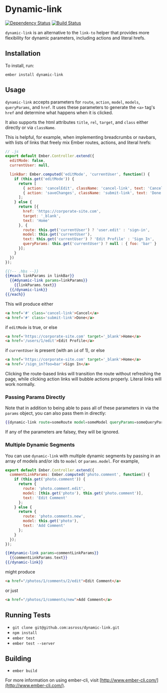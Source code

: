# Dynamic-link
[![Dependency Status](https://david-dm.org/asross/dynamic-link.svg)](https://david-dm.org/asross/dynamic-link)
[![Build Status](https://travis-ci.org/asross/dynamic-link.svg)](https://travis-ci.org/asross/dynamic-link)

`dynamic-link` is an alternative to the `link-to` helper that provides more flexibility for dynamic parameters, including actions and literal hrefs.

## Installation

To install, run:
```
ember install dynamic-link
```

## Usage

`dynamic-link` accepts parameters for `route`, `action`, `model`, `models`, `queryParams`, and `href`. It uses these parameters to generate the `<a>` tag's `href` and determine what happens when it is clicked.

It also supports the html attributes `title`, `rel`, `target`, and `class` either directly or via `className`.

This is helpful, for example, when implementing breadcrumbs or navbars, with lists of links that freely mix Ember routes, actions, and literal hrefs:

```js
// .js
export default Ember.Controller.extend({
  editMode: false,
  currentUser: null,

  linkBar: Ember.computed('editMode', 'currentUser', function() {
    if (this.get('editMode')) {
      return [
        { action: 'cancelEdit', className: 'cancel-link', text: 'Cancel' },
        { action: 'saveChanges', className: 'submit-link', text: 'Done' }
      ];
    } else {
      return [{
        href: 'https://corporate-site.com',
        target: '_blank',
        text: 'Home'
      }, {
        route: this.get('currentUser') ? 'user.edit' : 'sign-in',
        model: this.get('currentUser'),
        text: this.get('currentUser') ? 'Edit Profile' : 'Sign In',
        queryParams: this.get('currentUser') ? null : { foo: 'bar' }
      }];
    }
  })
});
```

```hbs
{{!-- .hbs --}}
{{#each linkParams in linkBar}}
  {{#dynamic-link params=linkParams}}
    {{linkParams.text}}
  {{/dynamic-link}}
{{/each}}
```

This will produce either

```html
<a href='#' class='cancel-link'>Cancel</a>
<a href='#' class='submit-link'>Done</a>
```

if `editMode` is true, or else

```html
<a href='https://corporate-site.com' target='_blank'>Home</a>
<a href='/users/1/edit'>Edit Profile</a>
```

if `currentUser` is present (with an `id` of 1), or else

```html
<a href='https://corporate-site.com' target='_blank'>Home</a>
<a href='/sign_in?foo=bar'>Sign In</a>
```

Clicking the route-based links will transition the route without refreshing the page, while clicking action links will bubble actions properly. Literal links will work normally.

### Passing Params Directly

Note that in addition to being able to pass all of these parameters in via the `params` object, you can also pass them in directly:

```hbs
{{dynamic-link route=someRoute model=someModel queryParams=someQueryParams}}
```

If any of the parameters are falsey, they will be ignored.

### Multiple Dynamic Segments

You can use `dynamic-link` with multiple dynamic segments by passing in an array of models and/or ids to `model` or `params.model`. For example,

```js
export default Ember.Controller.extend({
  commentLinkParams: Ember.computed('photo.comment', function() {
    if (this.get('photo.comment')) {
      return {
        route: 'photo.comment.edit',
        model: [this.get('photo'), this.get('photo.comment')],
        text: 'Edit Comment'
      };
    } else {
      return {
        route: 'photo.comments.new',
        model: this.get('photo'),
        text: 'Add Comment'
      };
    }
  });
});
```

```hbs
{{#dynamic-link params=commentLinkParams}}
  {{commentLinkParams.text}}
{{/dynamic-link}}
```

might produce

```html
<a href="/photos/1/comments/2/edit">Edit Comment</a>
```

or just

```html
<a href="/photos/1/comments/new">Add Comment</a>
```

## Running Tests

* `git clone git@github.com:asross/dynamic-link.git`
* `npm install`
* `ember test`
* `ember test --server`

## Building

* `ember build`

For more information on using ember-cli, visit [http://www.ember-cli.com/](http://www.ember-cli.com/).
